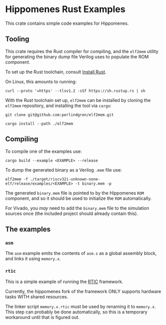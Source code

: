 # Hippomenes Rust Examples

This crate contains simple code examples for Hippomenes.

## Tooling

This crate requires the Rust compiler for compiling, and the ``elf2mem`` utility for generating the binary dump file Verilog uses to populate the ROM component.

To set up the Rust toolchain, consult [Install Rust](https://www.rust-lang.org/tools/install).

On Linux, this amounts to running:

```shell
curl --proto '=https' --tlsv1.2 -sSf https://sh.rustup.rs | sh
```

With the Rust toolchain set up, ``elf2mem`` can be installed by cloning the ``elf2mem`` repository, and installing the tool via ``cargo``:

```shell
git clone git@github.com:perlindgren/elf2mem.git
```

```shell
cargo install --path ./elf2mem
```

## Compiling

To compile one of the examples use:

```shell
cargo build --example <EXAMPLE> --release
```

To dump the generated binary as a Verilog ``.mem`` file use:

```shell
elf2mem -f ./target/riscv32i-unknown-none-elf/release/examples/<EXAMPLE> -t binary.mem -p
```

The generated ``binary.mem`` file is pointed to by the Hippomenes ``ROM`` component, and so it should be used to initialize the ``ROM`` automatically.

For Vivado, you *may* need to add the ``binary.mem`` file to the simulation sources once (the included project should already contain this).

## The examples

### ``asm``

The ``asm`` example emits the contents of ``asm.s`` as a global assembly block, and links it using ``memory.x``.

### ``rtic``

This is a simple example of running the [RTIC](https://github.com/rtic-rs/rtic) framework.

Currently, the hippomenes fork of the framework ONLY supports hardware tasks WITH shared resources.

The linker script ``memory.x.rtic`` must be used by renaming it to ``memory.x``. This step can probably be done automatically, so this is a temporary workaround until that is figured out.
